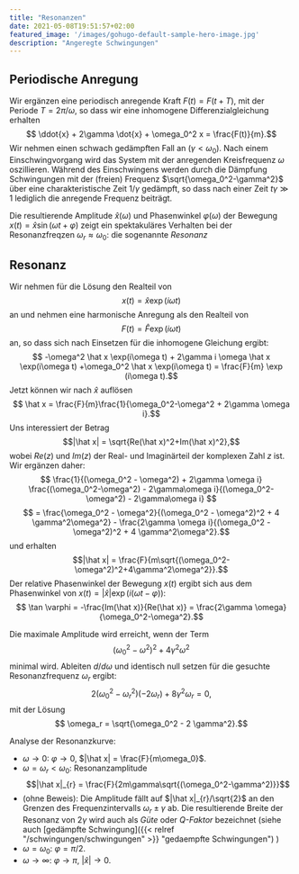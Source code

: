 ```yaml
---
title: "Resonanzen"
date: 2021-05-08T19:51:57+02:00
featured_image: '/images/gohugo-default-sample-hero-image.jpg'
description: "Angeregte Schwingungen"
---
```

## Periodische Anregung
Wir ergänzen eine periodisch anregende Kraft $F(t)=F(t+T)$,
mit der Periode $T=2\pi/\omega$, so dass 
wir eine inhomogene Differenzialgleichung erhalten
$$ \ddot{x} + 2\gamma \dot{x} + \omega_0^2 x = \frac{F(t)}{m}.$$
Wir nehmen einen schwach gedämpften Fall an ($\gamma<\omega_0$).
Nach einem Einschwingvorgang wird  das System mit der 
anregenden Kreisfrequenz $\omega$ oszillieren.  Während des Einschwingens
werden durch die Dämpfung Schwingungen mit der (freien) Frequenz 
$\sqrt{\omega_0^2-\gamma^2}$ 
über eine charakteristische Zeit $1/\gamma$ gedämpft, so dass 
nach einer Zeit $t \gamma \gg 1$ lediglich die anregende Frequenz
beiträgt. 

Die resultierende Amplitude $\hat x(\omega)$ und Phasenwinkel 
$\varphi(\omega)$ der Bewegung 
$x(t) = \hat x \sin(\omega t + \varphi)$ zeigt ein spektakuläres Verhalten bei 
der Resonanzfreqzen $\omega_r\approx \omega_0$: die sogenannte _Resonanz_

## Resonanz
Wir nehmen für die Lösung den Realteil von 
$$ x(t) = \hat x \exp(i \omega t)$$
an und nehmen eine harmonische Anregung als den Realteil von
$$ F(t) = \hat F \exp(i \omega t)$$
an,
so dass sich nach Einsetzen für die inhomogene Gleichung ergibt:
$$ -\omega^2 \hat x \exp(i\omega t) + 2\gamma i \omega \hat x \exp(i\omega t)
+\omega_0^2 \hat x \exp(i\omega t) = \frac{F}{m} \exp (i\omega t).$$
Jetzt können wir nach $\hat x$ auflösen
$$ \hat x = \frac{F}{m}\frac{1}{\omega_0^2-\omega^2 + 2\gamma \omega i}.$$
Uns interessiert der Betrag 
$$|\hat x| = \sqrt{Re(\hat x)^2+Im(\hat x)^2},$$ 
wobei $Re(z)$ und $Im(z)$ der Real- und Imaginärteil der komplexen Zahl $z$ 
ist.
Wir ergänzen daher:
$$ \frac{1}{(\omega_0^2 - \omega^2) + 2\gamma \omega  i}
   \frac{(\omega_0^2-\omega^2) - 2\gamma\omega i}{(\omega_0^2-\omega^2) - 2\gamma\omega i} $$
$$   = \frac{\omega_0^2 - \omega^2}{(\omega_0^2 - \omega^2)^2 + 4 \gamma^2\omega^2} - \frac{2\gamma \omega i}{(\omega_0^2 - \omega^2)^2 + 4 \gamma^2\omega^2}.$$
und erhalten 
$$|\hat x| = \frac{F}{m\sqrt{(\omega_0^2-\omega^2)^2+4\gamma^2\omega^2}}.$$
Der relative Phasenwinkel der Bewegung $x(t)$ ergibt sich aus dem Phasenwinkel
von $x(t) = |\hat x| \exp(i(\omega t-\varphi)):$  
$$ \tan \varphi = -\frac{Im(\hat x)}{Re(\hat x)} = 
\frac{2\gamma \omega}{\omega_0^2-\omega^2}.$$

Die maximale Amplitude wird erreicht, wenn der Term 
$$(\omega_0^2-\omega^2)^2 + 4\gamma^2\omega^2$$ minimal wird. 
Ableiten $d/d\omega$ und identisch null
setzen für die gesuchte Resonanzfrequenz $\omega_r$ ergibt: 
$$ 2(\omega_0^2-\omega_r^2)(-2\omega_r) + 8 \gamma^2\omega_r=0,$$
mit der Lösung
$$ \omega_r = \sqrt{\omega_0^2 - 2 \gamma^2}.$$

Analyse der Resonanzkurve:
   * $\omega \rightarrow 0$: $\varphi\rightarrow 0$, $|\hat x| = \frac{F}{m\omega_0}$. 
   * $\omega = \omega_r<\omega_0$: Resonanzamplitude 
    $$|\hat x|_{r} = \frac{F}{2m\gamma\sqrt{(\omega_0^2-\gamma^2)}}$$
   * (ohne Beweis): Die Amplitude fällt auf $|\hat x|_{r}/\sqrt{2}$ an
den Grenzen des  Frequenzintervalls $\omega_r \pm \gamma$ ab. 
 Die resultierende Breite der Resonanz von $2\gamma$ wird
auch als *Güte* oder *Q-Faktor*  bezeichnet (siehe auch [gedämpfte Schwingung]({{< relref "/schwingungen/schwingungen" >}} "gedaempfte Schwingungen") )
   * $\omega = \omega_0$: $\varphi =  \pi/2$. 
   * $\omega \rightarrow \infty$: $\varphi \rightarrow \pi$, $|\hat x| \rightarrow 0$. 

